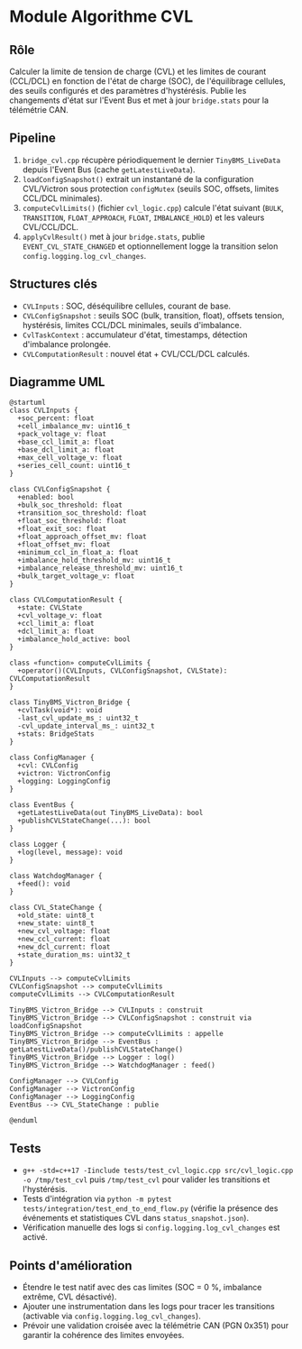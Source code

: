 # Module Algorithme CVL

## Rôle
Calculer la limite de tension de charge (CVL) et les limites de courant (CCL/DCL) en fonction de l'état de charge (SOC), de l'équilibrage cellules, des seuils configurés et des paramètres d'hystérésis. Publie les changements d'état sur l'Event Bus et met à jour `bridge.stats` pour la télémétrie CAN.

## Pipeline
1. `bridge_cvl.cpp` récupère périodiquement le dernier `TinyBMS_LiveData` depuis l'Event Bus (cache `getLatestLiveData`).
2. `loadConfigSnapshot()` extrait un instantané de la configuration CVL/Victron sous protection `configMutex` (seuils SOC, offsets, limites CCL/DCL minimales).
3. `computeCvlLimits()` (fichier `cvl_logic.cpp`) calcule l'état suivant (`BULK`, `TRANSITION`, `FLOAT_APPROACH`, `FLOAT`, `IMBALANCE_HOLD`) et les valeurs CVL/CCL/DCL.
4. `applyCvlResult()` met à jour `bridge.stats`, publie `EVENT_CVL_STATE_CHANGED` et optionnellement logge la transition selon `config.logging.log_cvl_changes`.

## Structures clés
- `CVLInputs` : SOC, déséquilibre cellules, courant de base.
- `CVLConfigSnapshot` : seuils SOC (bulk, transition, float), offsets tension, hystérésis, limites CCL/DCL minimales, seuils d'imbalance.
- `CvlTaskContext` : accumulateur d'état, timestamps, détection d'imbalance prolongée.
- `CVLComputationResult` : nouvel état + CVL/CCL/DCL calculés.

## Diagramme UML

```plantuml
@startuml
class CVLInputs {
  +soc_percent: float
  +cell_imbalance_mv: uint16_t
  +pack_voltage_v: float
  +base_ccl_limit_a: float
  +base_dcl_limit_a: float
  +max_cell_voltage_v: float
  +series_cell_count: uint16_t
}

class CVLConfigSnapshot {
  +enabled: bool
  +bulk_soc_threshold: float
  +transition_soc_threshold: float
  +float_soc_threshold: float
  +float_exit_soc: float
  +float_approach_offset_mv: float
  +float_offset_mv: float
  +minimum_ccl_in_float_a: float
  +imbalance_hold_threshold_mv: uint16_t
  +imbalance_release_threshold_mv: uint16_t
  +bulk_target_voltage_v: float
}

class CVLComputationResult {
  +state: CVLState
  +cvl_voltage_v: float
  +ccl_limit_a: float
  +dcl_limit_a: float
  +imbalance_hold_active: bool
}

class «function» computeCvlLimits {
  +operator()(CVLInputs, CVLConfigSnapshot, CVLState): CVLComputationResult
}

class TinyBMS_Victron_Bridge {
  +cvlTask(void*): void
  -last_cvl_update_ms_: uint32_t
  -cvl_update_interval_ms_: uint32_t
  +stats: BridgeStats
}

class ConfigManager {
  +cvl: CVLConfig
  +victron: VictronConfig
  +logging: LoggingConfig
}

class EventBus {
  +getLatestLiveData(out TinyBMS_LiveData): bool
  +publishCVLStateChange(...): bool
}

class Logger {
  +log(level, message): void
}

class WatchdogManager {
  +feed(): void
}

class CVL_StateChange {
  +old_state: uint8_t
  +new_state: uint8_t
  +new_cvl_voltage: float
  +new_ccl_current: float
  +new_dcl_current: float
  +state_duration_ms: uint32_t
}

CVLInputs --> computeCvlLimits
CVLConfigSnapshot --> computeCvlLimits
computeCvlLimits --> CVLComputationResult

TinyBMS_Victron_Bridge --> CVLInputs : construit
TinyBMS_Victron_Bridge --> CVLConfigSnapshot : construit via loadConfigSnapshot
TinyBMS_Victron_Bridge --> computeCvlLimits : appelle
TinyBMS_Victron_Bridge --> EventBus : getLatestLiveData()/publishCVLStateChange()
TinyBMS_Victron_Bridge --> Logger : log()
TinyBMS_Victron_Bridge --> WatchdogManager : feed()

ConfigManager --> CVLConfig
ConfigManager --> VictronConfig
ConfigManager --> LoggingConfig
EventBus --> CVL_StateChange : publie

@enduml
```

## Tests
- `g++ -std=c++17 -Iinclude tests/test_cvl_logic.cpp src/cvl_logic.cpp -o /tmp/test_cvl` puis `/tmp/test_cvl` pour valider les transitions et l'hystérésis.
- Tests d'intégration via `python -m pytest tests/integration/test_end_to_end_flow.py` (vérifie la présence des événements et statistiques CVL dans `status_snapshot.json`).
- Vérification manuelle des logs si `config.logging.log_cvl_changes` est activé.

## Points d'amélioration
- Étendre le test natif avec des cas limites (SOC = 0 %, imbalance extrême, CVL désactivé).
- Ajouter une instrumentation dans les logs pour tracer les transitions (activable via `config.logging.log_cvl_changes`).
- Prévoir une validation croisée avec la télémétrie CAN (PGN 0x351) pour garantir la cohérence des limites envoyées.
